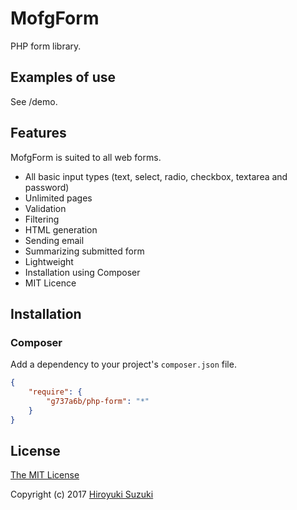 # MofgForm

PHP form library.

## Examples of use

See /demo.

## Features

MofgForm is suited to all web forms.

- All basic input types (text, select, radio, checkbox, textarea and password)
- Unlimited pages
- Validation
- Filtering
- HTML generation
- Sending email
- Summarizing submitted form
- Lightweight
- Installation using Composer
- MIT Licence

## Installation

### Composer

Add a dependency to your project's `composer.json` file.

```json
{
	"require": {
		"g737a6b/php-form": "*"
	}
}
```

## License

[The MIT License](http://opensource.org/licenses/MIT)

Copyright (c) 2017 [Hiroyuki Suzuki](https://mofg.net)
